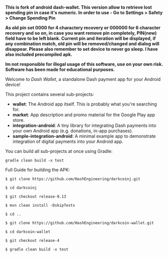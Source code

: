 <b>This is fork of android dash-wallet. This version allow to retrieve lost spending pin in case it's numeric. In order to use - Go to Settings > Safety > Change Spending Pin

As old pin set 0000 for 4 charactery recovery or 000000 for 6 character recovery and so on, in case you want remove pin completely, PIN(new) field have to be left blank. Current pin and iteration will be displayed, if any combination match, old pin will be removed/changed and dialog will disappear. Please also remember to set device to never go sleep. I have also included precompiled apk.

Im not responsible for illegal usage of this software, use on your own risk. Software has been made for educational purposes.
</b>




Welcome to _Dash Wallet_, a standalone Dash payment app for your Android device!

This project contains several sub-projects:

 * __wallet__:
     The Android app itself. This is probably what you're searching for.
 * __market__:
     App description and promo material for the Google Play app store.
 * __integration-android__:
     A tiny library for integrating Dash payments into your own Android app
     (e.g. donations, in-app purchases).
 * __sample-integration-android__:
     A minimal example app to demonstrate integration of digital payments into
     your Android app.

You can build all sub-projects at once using Gradle:

`gradle clean build -x test`

Full Guide for building the APK:

`$ git clone https://github.com/HashEngineering/darkcoinj.git `

`$ cd darkcoinj`

`$ git checkout release-0.13`

`$ mvn clean install -DskipTests`

`$ cd ..`

`$ git clone https://github.com/HashEngineering/darkcoin-wallet.git `

`$ cd darkcoin-wallet`

`$ git checkout release-4`

`$ gradle clean build -x test`


